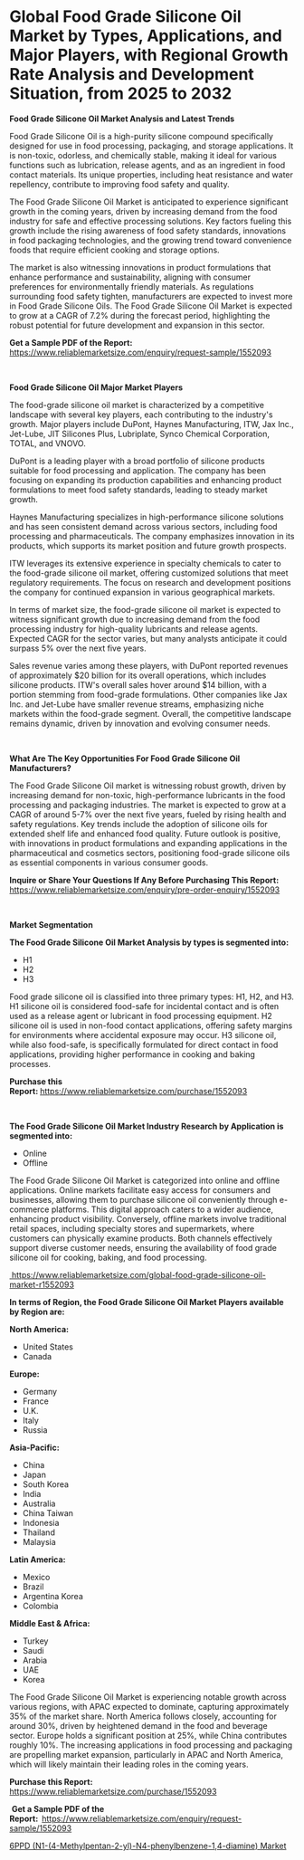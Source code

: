 <p><h1>Global Food Grade Silicone Oil Market by Types, Applications, and Major Players, with Regional Growth Rate Analysis and Development Situation, from 2025 to 2032</h1></p><p><strong>Food Grade Silicone Oil Market Analysis and Latest Trends</strong></p>
<p><p>Food Grade Silicone Oil is a high-purity silicone compound specifically designed for use in food processing, packaging, and storage applications. It is non-toxic, odorless, and chemically stable, making it ideal for various functions such as lubrication, release agents, and as an ingredient in food contact materials. Its unique properties, including heat resistance and water repellency, contribute to improving food safety and quality.</p><p>The Food Grade Silicone Oil Market is anticipated to experience significant growth in the coming years, driven by increasing demand from the food industry for safe and effective processing solutions. Key factors fueling this growth include the rising awareness of food safety standards, innovations in food packaging technologies, and the growing trend toward convenience foods that require efficient cooking and storage options. </p><p>The market is also witnessing innovations in product formulations that enhance performance and sustainability, aligning with consumer preferences for environmentally friendly materials. As regulations surrounding food safety tighten, manufacturers are expected to invest more in Food Grade Silicone Oils. The Food Grade Silicone Oil Market is expected to grow at a CAGR of 7.2% during the forecast period, highlighting the robust potential for future development and expansion in this sector.</p></p>
<p><strong>Get a Sample PDF of the Report:&nbsp;</strong> <a href="https://www.reliablemarketsize.com/enquiry/request-sample/1552093?utm_campaign=2478&utm_medium=2&utm_source=Github&utm_content=ia&utm_term=02042025&utm_id=food-grade-silicone-oil">https://www.reliablemarketsize.com/enquiry/request-sample/1552093</a></p>
<p>&nbsp;</p>
<p><strong>Food Grade Silicone Oil Major Market Players</strong></p>
<p><p>The food-grade silicone oil market is characterized by a competitive landscape with several key players, each contributing to the industry's growth. Major players include DuPont, Haynes Manufacturing, ITW, Jax Inc., Jet-Lube, JIT Silicones Plus, Lubriplate, Synco Chemical Corporation, TOTAL, and VNOVO.</p><p>DuPont is a leading player with a broad portfolio of silicone products suitable for food processing and application. The company has been focusing on expanding its production capabilities and enhancing product formulations to meet food safety standards, leading to steady market growth. </p><p>Haynes Manufacturing specializes in high-performance silicone solutions and has seen consistent demand across various sectors, including food processing and pharmaceuticals. The company emphasizes innovation in its products, which supports its market position and future growth prospects.</p><p>ITW leverages its extensive experience in specialty chemicals to cater to the food-grade silicone oil market, offering customized solutions that meet regulatory requirements. The focus on research and development positions the company for continued expansion in various geographical markets.</p><p>In terms of market size, the food-grade silicone oil market is expected to witness significant growth due to increasing demand from the food processing industry for high-quality lubricants and release agents. Expected CAGR for the sector varies, but many analysts anticipate it could surpass 5% over the next five years.</p><p>Sales revenue varies among these players, with DuPont reported revenues of approximately $20 billion for its overall operations, which includes silicone products. ITW's overall sales hover around $14 billion, with a portion stemming from food-grade formulations. Other companies like Jax Inc. and Jet-Lube have smaller revenue streams, emphasizing niche markets within the food-grade segment. Overall, the competitive landscape remains dynamic, driven by innovation and evolving consumer needs.</p></p>
<p>&nbsp;</p>
<p><strong>What Are The Key Opportunities For Food Grade Silicone Oil Manufacturers?</strong></p>
<p><p>The Food Grade Silicone Oil market is witnessing robust growth, driven by increasing demand for non-toxic, high-performance lubricants in the food processing and packaging industries. The market is expected to grow at a CAGR of around 5-7% over the next five years, fueled by rising health and safety regulations. Key trends include the adoption of silicone oils for extended shelf life and enhanced food quality. Future outlook is positive, with innovations in product formulations and expanding applications in the pharmaceutical and cosmetics sectors, positioning food-grade silicone oils as essential components in various consumer goods.</p></p>
<p><strong>Inquire or Share Your Questions If Any Before Purchasing This Report:</strong> <a href="https://www.reliablemarketsize.com/enquiry/pre-order-enquiry/1552093?utm_campaign=2478&utm_medium=2&utm_source=Github&utm_content=ia&utm_term=02042025&utm_id=food-grade-silicone-oil">https://www.reliablemarketsize.com/enquiry/pre-order-enquiry/1552093</a></p>
<p>&nbsp;</p>
<p><strong>Market Segmentation</strong></p>
<p><strong>The Food Grade Silicone Oil Market Analysis by types is segmented into:</strong></p>
<p><ul><li>H1</li><li>H2</li><li>H3</li></ul></p>
<p><p>Food grade silicone oil is classified into three primary types: H1, H2, and H3. H1 silicone oil is considered food-safe for incidental contact and is often used as a release agent or lubricant in food processing equipment. H2 silicone oil is used in non-food contact applications, offering safety margins for environments where accidental exposure may occur. H3 silicone oil, while also food-safe, is specifically formulated for direct contact in food applications, providing higher performance in cooking and baking processes.</p></p>
<p><strong>Purchase this Report:&nbsp;</strong><a href="https://www.reliablemarketsize.com/purchase/1552093?utm_campaign=2478&utm_medium=2&utm_source=Github&utm_content=ia&utm_term=02042025&utm_id=food-grade-silicone-oil">https://www.reliablemarketsize.com/purchase/1552093</a></p>
<p>&nbsp;</p>
<p><strong>The Food Grade Silicone Oil Market Industry Research by Application is segmented into:</strong></p>
<p><ul><li>Online</li><li>Offline</li></ul></p>
<p><p>The Food Grade Silicone Oil Market is categorized into online and offline applications. Online markets facilitate easy access for consumers and businesses, allowing them to purchase silicone oil conveniently through e-commerce platforms. This digital approach caters to a wider audience, enhancing product visibility. Conversely, offline markets involve traditional retail spaces, including specialty stores and supermarkets, where customers can physically examine products. Both channels effectively support diverse customer needs, ensuring the availability of food grade silicone oil for cooking, baking, and food processing.</p></p>
<p><a href="https://www.reliablemarketsize.com/global-food-grade-silicone-oil-market-r1552093?utm_campaign=2478&utm_medium=2&utm_source=Github&utm_content=ia&utm_term=02042025&utm_id=food-grade-silicone-oil">&nbsp;https://www.reliablemarketsize.com/global-food-grade-silicone-oil-market-r1552093</a></p>
<p><strong>In terms of Region, the Food Grade Silicone Oil Market Players available by Region are:</strong></p>
<p>
    <p> <strong> North America: </strong>
        <ul>
            <li>United States</li>
            <li>Canada</li>
        </ul>
        </p> 
    <p> <strong> Europe: </strong>
        <ul>
            <li>Germany</li>
            <li>France</li>
            <li>U.K.</li>
            <li>Italy</li>
            <li>Russia</li>
        </ul>
        </p> 
    <p> <strong> Asia-Pacific: </strong>
        <ul>
            <li>China</li>
            <li>Japan</li>
            <li>South Korea</li>
            <li>India</li>
            <li>Australia</li>
            <li>China Taiwan</li>
            <li>Indonesia</li>
            <li>Thailand</li>
            <li>Malaysia</li>
        </ul>
        </p> 
    <p> <strong> Latin America: </strong>
        <ul>
            <li>Mexico</li>
            <li>Brazil</li>
            <li>Argentina Korea</li>
            <li>Colombia</li>
        </ul>
        </p> 
    <p> <strong> Middle East & Africa: </strong>
        <ul>
            <li>Turkey</li>
            <li>Saudi</li>
            <li>Arabia</li>
            <li>UAE</li>
            <li>Korea</li>
        </ul>
    </p>
    </p>
<p><p>The Food Grade Silicone Oil Market is experiencing notable growth across various regions, with APAC expected to dominate, capturing approximately 35% of the market share. North America follows closely, accounting for around 30%, driven by heightened demand in the food and beverage sector. Europe holds a significant position at 25%, while China contributes roughly 10%. The increasing applications in food processing and packaging are propelling market expansion, particularly in APAC and North America, which will likely maintain their leading roles in the coming years.</p></p>
<p><strong>Purchase this Report: </strong><a href="https://www.reliablemarketsize.com/purchase/1552093?utm_campaign=2478&utm_medium=2&utm_source=Github&utm_content=ia&utm_term=02042025&utm_id=food-grade-silicone-oil">https://www.reliablemarketsize.com/purchase/1552093</a></p>
<p>&nbsp;<strong>Get a Sample PDF of the Report:&nbsp;&nbsp;</strong><a href="https://www.reliablemarketsize.com/enquiry/request-sample/1552093?utm_campaign=2478&utm_medium=2&utm_source=Github&utm_content=ia&utm_term=02042025&utm_id=food-grade-silicone-oil">https://www.reliablemarketsize.com/enquiry/request-sample/1552093</a></p>
<p><strong></strong></p>
<p><p><a href="https://github.com/AlisaRowe24/Market-Research-Report-List-2/blob/main/6ppd-n1-4-methylpentan-2-yl-n4-phenylbenzene-14-diamine-market.md?utm_campaign=2478&utm_medium=2&utm_source=Github&utm_content=ia&utm_term=02042025&utm_id=food-grade-silicone-oil">6PPD (N1-(4-Methylpentan-2-yl)-N4-phenylbenzene-1,4-diamine) Market</a></p></p>